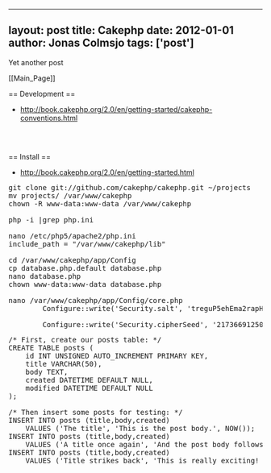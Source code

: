 
---
layout: post
title: Cakephp
date: 2012-01-01
author: Jonas Colmsjo
tags: ['post']
---

Yet another post





[[Main_Page]]



== Development ==

* http://book.cakephp.org/2.0/en/getting-started/cakephp-conventions.html

<pre>


</pre>


== Install ==

* http://book.cakephp.org/2.0/en/getting-started.html

<pre>
git clone git://github.com/cakephp/cakephp.git ~/projects
mv projects/ /var/www/cakephp
chown -R www-data:www-data /var/www/cakephp

php -i |grep php.ini

nano /etc/php5/apache2/php.ini 
include_path = "/var/www/cakephp/lib"

cd /var/www/cakephp/app/Config
cp database.php.default database.php
nano database.php
chown www-data:www-data database.php

nano /var/www/cakephp/app/Config/core.php
        Configure::write('Security.salt', 'treguP5ehEma2rapHuresWEcREr29A');

        Configure::write('Security.cipherSeed', '217366912509846845557076806195');
</pre>


<pre>
/* First, create our posts table: */
CREATE TABLE posts (
    id INT UNSIGNED AUTO_INCREMENT PRIMARY KEY,
    title VARCHAR(50),
    body TEXT,
    created DATETIME DEFAULT NULL,
    modified DATETIME DEFAULT NULL
);

/* Then insert some posts for testing: */
INSERT INTO posts (title,body,created)
    VALUES ('The title', 'This is the post body.', NOW());
INSERT INTO posts (title,body,created)
    VALUES ('A title once again', 'And the post body follows.', NOW());
INSERT INTO posts (title,body,created)
    VALUES ('Title strikes back', 'This is really exciting! Not.', NOW());
</pre>
